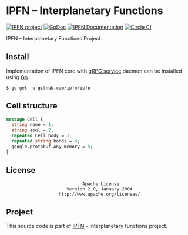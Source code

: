 # IPFN – Interplanetary Functions

[![IPFN project](https://img.shields.io/badge/project-IPFN-blue.svg?style=flat-square)](//github.com/ipfn)
[![GoDoc](https://godoc.org/github.com/ipfn/ipfn?status.svg)](https://godoc.org/github.com/ipfn/ipfn)
[![IPFN Documentation](https://img.shields.io/badge/documentation-IPFN-blue.svg?style=flat-square)](//ipfn.github.io/documentation/)
[![Circle CI](https://img.shields.io/circleci/project/ipfn/ipfn.svg)](https://circleci.com/gh/ipfn/ipfn)

IPFN – Interplanetary Functions Project.

## Install

Implementation of IPFN core with [gRPC service]() daemon can be installed using [Go](//golang.org/).

```console
$ go get -u github.com/ipfn/ipfn
```

## Cell structure

```protobuf
message Cell {
  string name = 1;
  string soul = 2;
  repeated Cell body = 3;
  repeated string bonds = 4;
  google.protobuf.Any memory = 5;
}
```

<!--
## Documentation

Documentation for IPFN project is on [ipfn.github.io/documentation](//ipfn.github.io/documentation/).

## Examples

Repositories containing example neurons are hosted on [ipfn-examples](//github.com/ipfn-examples) organization.
-->

## License

                                 Apache License
                           Version 2.0, January 2004
                        http://www.apache.org/licenses/

## Project

This source code is part of [IPFN](//github.com/ipfn) – interplanetary functions project.
